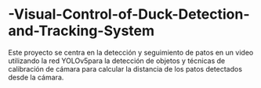 # -Visual-Control-of-Duck-Detection-and-Tracking-System
 Este proyecto se centra en la detección y seguimiento de patos en un video utilizando la red  YOLOv5para la detección de objetos y técnicas de calibración de cámara para calcular la  distancia de los patos detectados desde la cámara.
